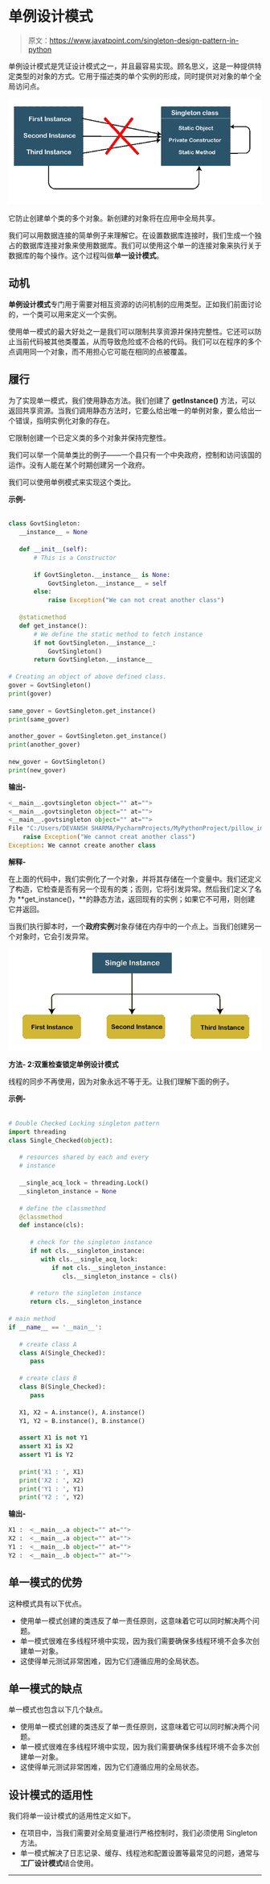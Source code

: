 # 单例设计模式

> 原文：<https://www.javatpoint.com/singleton-design-pattern-in-python>

单例设计模式是凭证设计模式之一，并且最容易实现。顾名思义，这是一种提供特定类型的对象的方式。它用于描述类的单个实例的形成，同时提供对对象的单个全局访问点。

![Singleton Design Pattern in Python](img/4e52c916ee255321364838b311079099.png)

它防止创建单个类的多个对象。新创建的对象将在应用中全局共享。

我们可以用数据连接的简单例子来理解它。在设置数据库连接时，我们生成一个独占的数据库连接对象来使用数据库。我们可以使用这个单一的连接对象来执行关于数据库的每个操作。这个过程叫做**单一设计模式**。

## 动机

**单例设计模式**专门用于需要对相互资源的访问机制的应用类型。正如我们前面讨论的，一个类可以用来定义一个实例。

使用单一模式的最大好处之一是我们可以限制共享资源并保持完整性。它还可以防止当前代码被其他类覆盖，从而导致危险或不合格的代码。我们可以在程序的多个点调用同一个对象，而不用担心它可能在相同的点被覆盖。

## 履行

为了实现单一模式，我们使用静态方法。我们创建了 **getInstance()** 方法，可以返回共享资源。当我们调用静态方法时，它要么给出唯一的单例对象，要么给出一个错误，指明实例化对象的存在。

它限制创建一个已定义类的多个对象并保持完整性。

我们可以举一个简单类比的例子——一个县只有一个中央政府，控制和访问该国的运作。没有人能在某个时期创建另一个政府。

我们可以使用单例模式来实现这个类比。

**示例-**

```py

class GovtSingleton:
   __instance__ = None

   def __init__(self):
       # This is a Constructor

       if GovtSingleton.__instance__ is None:
           GovtSingleton.__instance__ = self
       else:
           raise Exception("We can not creat another class")

   @staticmethod
   def get_instance():
       # We define the static method to fetch instance
       if not GovtSingleton.__instance__:
           GovtSingleton()
       return GovtSingleton.__instance__

# Creating an object of above defined class.
gover = GovtSingleton()
print(gover)

same_gover = GovtSingleton.get_instance()
print(same_gover)

another_gover = GovtSingleton.get_instance()
print(another_gover)

new_gover = GovtSingleton()
print(new_gover)

```

**输出-**

```py
<__main__.govtsingleton object="" at="">
<__main__.govtsingleton object="" at="">
<__main__.govtsingleton object="" at="">
File "C:/Users/DEVANSH SHARMA/PycharmProjects/MyPythonProject/pillow_image.py", line 119, in __init__
    raise Exception("We cannot creat another class")
Exception: We cannot create another class

```

**解释-**

在上面的代码中，我们实例化了一个对象，并将其存储在一个变量中。我们还定义了构造，它检查是否有另一个现有的类；否则，它将引发异常。然后我们定义了名为 **get_instance()，**的静态方法，返回现有的实例；如果它不可用，则创建它并返回。

当我们执行脚本时，一个**政府实例**对象存储在内存中的一个点上。当我们创建另一个对象时，它会引发异常。

![Singleton Design Pattern in Python](img/8e455f1662d22e1d9a30d469403e92bf.png)

**方法- 2:双重检查锁定单例设计模式**

线程的同步不再使用，因为对象永远不等于无。让我们理解下面的例子。

**示例-**

```py

# Double Checked Locking singleton pattern 
import threading 
class Single_Checked(object): 

   # resources shared by each and every 
   # instance 

   __single_acq_lock = threading.Lock() 
   __singleton_instance = None

   # define the classmethod 
   @classmethod
   def instance(cls): 

      # check for the singleton instance 
      if not cls.__singleton_instance: 
         with cls.__single_acq_lock: 
            if not cls.__singleton_instance: 
               cls.__singleton_instance = cls() 

      # return the singleton instance 
      return cls.__singleton_instance 

# main method 
if __name__ == '__main__': 

   # create class A 
   class A(Single_Checked): 
      pass

   # create class B
   class B(Single_Checked): 
      pass

   X1, X2 = A.instance(), A.instance() 
   Y1, Y2 = B.instance(), B.instance() 

   assert X1 is not Y1 
   assert X1 is X2 
   assert Y1 is Y2 

   print('X1 : ', X1) 
   print('X2 : ', X2) 
   print('Y1 : ', Y1) 
   print('Y2 : ', Y2)

```

**输出-**

```py
X1 :  <__main__.a object="" at="">
X2 :  <__main__.a object="" at="">
Y1 :  <__main__.b object="" at="">
Y2 :  <__main__.b object="" at="">

```

## 单一模式的优势

这种模式具有以下优点。

*   使用单一模式创建的类违反了单一责任原则，这意味着它可以同时解决两个问题。
*   单一模式很难在多线程环境中实现，因为我们需要确保多线程环境不会多次创建单一对象。
*   这使得单元测试非常困难，因为它们遵循应用的全局状态。

## 单一模式的缺点

单一模式也包含以下几个缺点。

*   使用单一模式创建的类违反了单一责任原则，这意味着它可以同时解决两个问题。
*   单一模式很难在多线程环境中实现，因为我们需要确保多线程环境不会多次创建单一对象。
*   这使得单元测试非常困难，因为它们遵循应用的全局状态。

## 设计模式的适用性

我们将单一设计模式的适用性定义如下。

*   在项目中，当我们需要对全局变量进行严格控制时，我们必须使用 Singleton 方法。
*   单一模式解决了日志记录、缓存、线程池和配置设置等最常见的问题，通常与**工厂设计模式**结合使用。

* * *